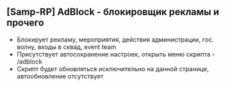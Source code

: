 ## [Samp-RP] AdBlock - блокировщик рекламы и прочего
- Блокирует рекламу, мероприятия, действия администрации, гос. волну, входы в сквад, event team
- Присутствует автосохранение настроек, открыть меню скрипта - /adblock
- Скрипт будет обновляться исключительно на данной странице, автообновление отсутствует
